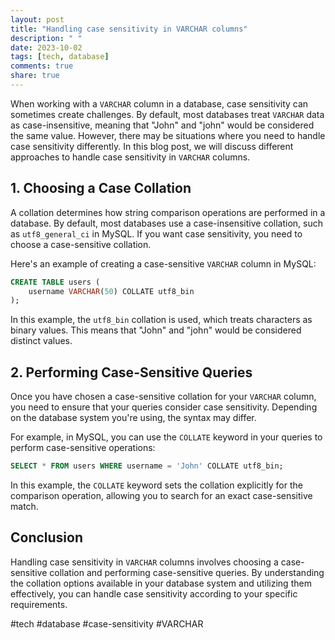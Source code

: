 ```yaml
---
layout: post
title: "Handling case sensitivity in VARCHAR columns"
description: " "
date: 2023-10-02
tags: [tech, database]
comments: true
share: true
---
```


When working with a `VARCHAR` column in a database, case sensitivity can sometimes create challenges. By default, most databases treat `VARCHAR` data as case-insensitive, meaning that "John" and "john" would be considered the same value. However, there may be situations where you need to handle case sensitivity differently. In this blog post, we will discuss different approaches to handle case sensitivity in `VARCHAR` columns.

## 1. Choosing a Case Collation

A collation determines how string comparison operations are performed in a database. By default, most databases use a case-insensitive collation, such as `utf8_general_ci` in MySQL. If you want case sensitivity, you need to choose a case-sensitive collation.

Here's an example of creating a case-sensitive `VARCHAR` column in MySQL:

```sql
CREATE TABLE users (
    username VARCHAR(50) COLLATE utf8_bin
);
```

In this example, the `utf8_bin` collation is used, which treats characters as binary values. This means that "John" and "john" would be considered distinct values.

## 2. Performing Case-Sensitive Queries

Once you have chosen a case-sensitive collation for your `VARCHAR` column, you need to ensure that your queries consider case sensitivity. Depending on the database system you're using, the syntax may differ.

For example, in MySQL, you can use the `COLLATE` keyword in your queries to perform case-sensitive operations:

```sql
SELECT * FROM users WHERE username = 'John' COLLATE utf8_bin;
```

In this example, the `COLLATE` keyword sets the collation explicitly for the comparison operation, allowing you to search for an exact case-sensitive match.

## Conclusion

Handling case sensitivity in `VARCHAR` columns involves choosing a case-sensitive collation and performing case-sensitive queries. By understanding the collation options available in your database system and utilizing them effectively, you can handle case sensitivity according to your specific requirements.

#tech #database #case-sensitivity #VARCHAR